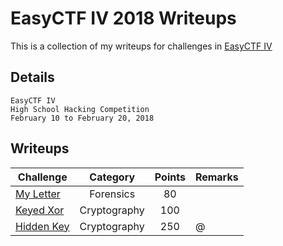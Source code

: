 # EasyCTF IV 2018 Writeups

This is a collection of my writeups for challenges in [EasyCTF IV](https://www.easyctf.com/)

## Details
	EasyCTF IV
	High School Hacking Competition
	February 10 to February 20, 2018

## Writeups
Challenge | Category | Points | Remarks
----------|:--------:|:------:| -------
[My Letter](EasyCTF-Writeups-2018-Final/Finished/Hidden-Key.md) | Forensics | 80 | 
[Keyed Xor](./Finished/Keyed-XOR) | Cryptography | 100 | 
[Hidden Key](./Finished/Hidden-Key) | Cryptography | 250 | @

